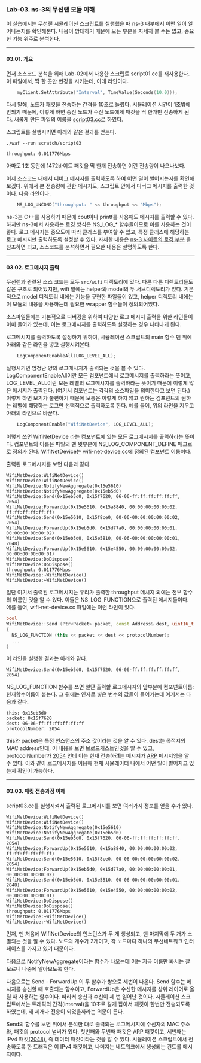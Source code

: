 ### Lab-03. ns-3의 무선랜 모듈 이해

이 실습에서는 무선랜 시뮬레이션 스크립트를 실행했을 때 ns-3 내부에서 어떤 일이 일어나는지를 확인해본다.
내용이 방대하기 때문에 모든 부분을 자세히 볼 수는 없고, 중요한 기능 위주로 분석한다.

---

#### 03.01. 개요

먼저 소스코드 분석을 위해 Lab-02에서 사용한 스크립트 script01.cc를 재사용한다. 이 파일에서, 딱 한 곳만 
변경을 시키는데, 아래 라인이다.

```cpp
	myClient.SetAttribute("Interval", TimeValue(Seconds(10.0)));
```

다시 말해, 노드가 패킷을 전송하는 간격을 10초로 늘렸다. 시뮬레이션 시간이 1초밖에 안되기 때문에, 이렇게 하면 송신 노드가
수신 노드에게 패킷을 딱 한개만 전송하게 된다. 새롭게 만든 파일의 이름을 [script03.cc](script03.cc)로 하였다.

스크립트를 실행시키면 아래와 같은 결과를 얻는다.

```
./waf --run scratch/script03

throughput: 0.011776Mbps
```

아마도 1초 동안에 1472바이트 패킷을 딱 한개 전송하면 이런 전송량이 나오나보다.



이제 소스코드 내에서 디버그 메시지를 출력하도록 하여 어떤 일이 벌어지는지를 확인해보겠다.
위에서 본 전송량에 관한 메시지도, 스크립트 안에서 디버그 메시지를 출력한 것이다. 다음 라인이다.

```cpp
	NS_LOG_UNCOND("throughput: " << throughput << "Mbps");
```

ns-3는 C++를 사용하기 때문에 cout이나 printf를 사용해도 메시지를 출력할 수 있다. 하지만 ns-3에서 사용하는
로깅 방식은 NS_LOG_* 함수들이므로 이를 사용하는 것이 좋다. 로그 메시지는 중요도에 따라 클래스를 부여할 수 있고,
특정 클래스에 해당하는 로그 메시지만 출력하도록 설정할 수 있다. 자세한 내용은 [ns-3 사이트의 로깅 부분](https://www.nsnam.org/docs/manual/html/logging.html)
을 참조하면 되고, 소스코드를 분석하면서 필요한 내용은 설명하도록 한다.

---

#### 03.02. 로그메시지 출력

무선랜과 관련된 소스 코드는 모두 ```src/wifi``` 디렉토리에 있다. 다른 다른 디렉토리들도 같은 구조로 되어있지만,
wifi 밑에는 helper와 model의 두 서브디렉토리가 있다. 기본적으로 model 디렉토리 내에는 기능을 구현한 파일들이 있고,
helper 디렉토리 내에는 이 모듈의 내용을 사용하는데 필요한 wrapper 함수들이 정의되어있다.

소스파일들에는 기본적으로 디버깅을 위하여 다양한 로그 메시지 출력을 위한 라인들이 이미 들어가 있는데, 이는 로그메시지를 출력하도록
설정하는 경우 나타나게 된다.

로그메시지를 출력하도록 설정하기 위하여, 시뮬레이션 스크립트의 main 함수 맨 위에 아래와 같은 라인을 넣고 실행시켜본다.

```cpp
	LogComponentEnableAll(LOG_LEVEL_ALL);
```

실행시키면 엄청난 양의 로그메시지가 출력되는 것을 볼 수 있다. LogComponentEnableAll이란 모든 컴포넌트에서 로그메시지를 출력하라는
뜻이고, LOG_LEVEL_ALL이란 모든 레벨의 로그메시지를 출력하라는 뜻이기 때문에 이렇게 많은 메시지가 출력된다. (여기서 컴포넌트는 각각의
소스파일을 의미한다고 보면 된다.) 이렇게 하면 보기가 불편하기 때문에 보통은 이렇게 하지 않고 원하는 컴포넌트의 원하는 레벨에 해당하는 로그만 
선택적으로 출력하도록 한다. 예를 들어, 위의 라인을 지우고 아래의 라인으로 바꾼다.

```cpp
	LogComponentEnable("WifiNetDevice", LOG_LEVEL_ALL);
```

이렇게 쓰면 WifiNetDevice 라는 컴포넌트에 있는 모든 로그메시지를 출력하라는 뜻이다. 컴포넌트의 이름은 파일의 맨 윗부분에 
NS_LOG_COMPONENT_DEFINE 매크로로 정의가 된다. WifiNetDevice는 wifi-net-device.cc에 정의된 컴포넌트 이름이다.

출력된 로그메시지를 보면 다음과 같다.

```
WifiNetDevice:WifiNetDevice()
WifiNetDevice:WifiNetDevice()
WifiNetDevice:NotifyNewAggregate(0x15e5610)
WifiNetDevice:NotifyNewAggregate(0x15eb5d0)
WifiNetDevice:Send(0x15eb5d0, 0x15f7620, 06-06-ff:ff:ff:ff:ff:ff, 2054)
WifiNetDevice:ForwardUp(0x15e5610, 0x15a8840, 00:00:00:00:00:02, ff:ff:ff:ff:ff:ff)
WifiNetDevice:Send(0x15e5610, 0x15f8ce0, 00-06-00:00:00:00:00:02, 2054)
WifiNetDevice:ForwardUp(0x15eb5d0, 0x15d77a0, 00:00:00:00:00:01, 00:00:00:00:00:02)
WifiNetDevice:Send(0x15eb5d0, 0x15e5810, 00-06-00:00:00:00:00:01, 2048)
WifiNetDevice:ForwardUp(0x15e5610, 0x15e4550, 00:00:00:00:00:02, 00:00:00:00:00:01)
WifiNetDevice:DoDispose()
WifiNetDevice:DoDispose()
throughput: 0.011776Mbps
WifiNetDevice:~WifiNetDevice()
WifiNetDevice:~WifiNetDevice()
```

일단 여기서 출력된 로그메시지는 우리가 출력한 throughput 메시지 외에는 전부 함수의 이름인 것을 알 수 있다. 이들은 NS_LOG_FUNCTION으로
출력된 메시지들이다. 예를 들어, wifi-net-device.cc 파일에는 이런 라인이 있다.

```cpp
bool
WifiNetDevice::Send (Ptr<Packet> packet, const Address& dest, uint16_t protocolNumber)
{
  NS_LOG_FUNCTION (this << packet << dest << protocolNumber);
  ...
}
```

이 라인을 실행한 결과는 아래와 같다.

```
WifiNetDevice:Send(0x15eb5d0, 0x15f7620, 06-06-ff:ff:ff:ff:ff:ff, 2054)
```

NS_LOG_FUNCTION 함수를 쓰면 일단 출력할 로그메시지의 앞부분에 컴포넌트이름:현재함수이름이 붙는다. 그 뒤에는 인자로 넣은
변수의 값들이 들어가는데 여기서는 다음과 같다.

```
this: 0x15eb5d0
packet: 0x15f7620
dest: 06-06-ff:ff:ff:ff:ff:ff
protocolNumber: 2054
```

this와 packet은 특정 인스턴스의 주소 값이라는 것을 알 수 있다. dest는 목적지의 MAC address인데, 이 내용을 보면
브로드캐스트인것을 알 수 있고, protocolNumber가 [2054](https://www.iana.org/assignments/ieee-802-numbers/ieee-802-numbers.xhtml)
인데 이는 현재 전송하려는 메시지가 [ARP](https://ko.wikipedia.org/wiki/%EC%A3%BC%EC%86%8C_%EA%B2%B0%EC%A0%95_%ED%94%84%EB%A1%9C%ED%86%A0%EC%BD%9C)
메시지임을 알 수 있다. 이와 같이 로그메시지를 이용해 현재 시뮬레이터 내에서 어떤 일이 벌어지고 있는지 확인이 가능하다.

---

#### 03.03. 패킷 전송과정 이해

script03.cc를 실행시켜서 출력된 로그메시지를 보면 여러가지 정보를 얻을 수가 있다.

```
WifiNetDevice:WifiNetDevice()
WifiNetDevice:WifiNetDevice()
WifiNetDevice:NotifyNewAggregate(0x15e5610)
WifiNetDevice:NotifyNewAggregate(0x15eb5d0)
WifiNetDevice:Send(0x15eb5d0, 0x15f7620, 06-06-ff:ff:ff:ff:ff:ff, 2054)
WifiNetDevice:ForwardUp(0x15e5610, 0x15a8840, 00:00:00:00:00:02, ff:ff:ff:ff:ff:ff)
WifiNetDevice:Send(0x15e5610, 0x15f8ce0, 00-06-00:00:00:00:00:02, 2054)
WifiNetDevice:ForwardUp(0x15eb5d0, 0x15d77a0, 00:00:00:00:00:01, 00:00:00:00:00:02)
WifiNetDevice:Send(0x15eb5d0, 0x15e5810, 00-06-00:00:00:00:00:01, 2048)
WifiNetDevice:ForwardUp(0x15e5610, 0x15e4550, 00:00:00:00:00:02, 00:00:00:00:00:01)
WifiNetDevice:DoDispose()
WifiNetDevice:DoDispose()
throughput: 0.011776Mbps
WifiNetDevice:~WifiNetDevice()
WifiNetDevice:~WifiNetDevice()
```

먼저, 맨 처음에 WifiNetDevice의 인스턴스가 두 개 생성되고, 맨 마지막에 두 개가 소멸되는 것을 알 수 있다. 노드의 개수가 2개이고,
각 노드마다 하나의 무선네트워크 인터페이스를 가지고 있기 때문이다.

다음으로 NotifyNewAggregate이라는 함수가 나오는데 이는 지금 이름만 봐서는 잘 모르니 나중에 알아보도록 한다.

다음으로는 Send - ForwardUp 이 두 함수가 쌍으로 세번이 나온다. Send 함수는 메시지를 송신할 때 호출되는 함수이고, ForwardUp은
수신한 메시지를 상위 레이어로 올릴 때 사용하는 함수이다. 따라서 송신과 수신이 세 번 일어난 것이다. 시뮬레이션 스크립트에서는 트래픽의 간격(interval)을
10초로 길게 잡아서 패킷이 한번만 전송되도록 하였는데, 왜 세개나 전송이 되었을까라는 의문이 든다.

Send의 함수를 보면 위에서 분석한 대로 출력되는 로그메시지에 수신자의 MAC 주소와, 패킷의 protocol 넘버가 있다. 
첫번째와 두번째 패킷은 ARP 패킷이고, 세번째는 IPv4 패킷[(2048)](https://www.iana.org/assignments/ieee-802-numbers/ieee-802-numbers.xhtml), 
즉 데이터 패킷이라는 것을 알 수 있다. 시뮬레이션 스크립트에서 전송하도록 한 트래픽은 이 IPv4 패킷이고, 나머지는 네트워크에서 생성되는 컨트롤 메시지이다.








